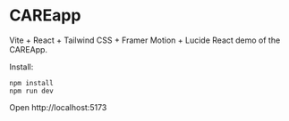 # CAREapp

Vite + React + Tailwind CSS + Framer Motion + Lucide React demo of the CAREApp.

Install:
```
npm install
npm run dev
```

Open http://localhost:5173
